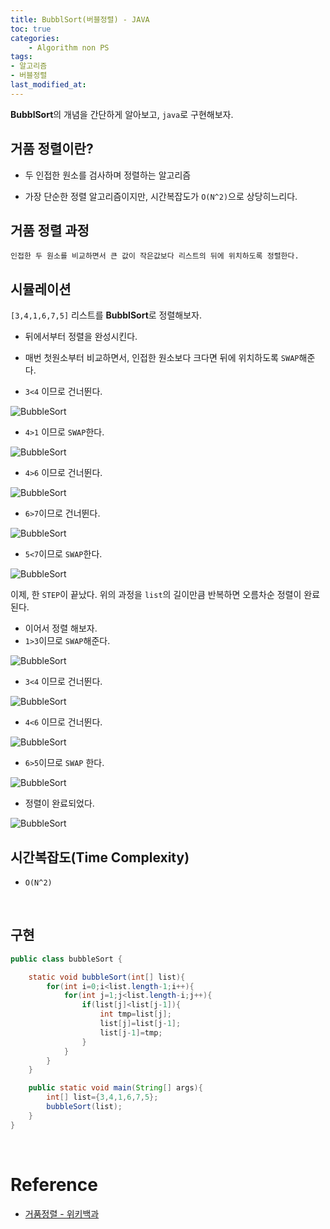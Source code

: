 ```yaml
---
title: BubblSort(버블정렬) - JAVA
toc: true
categories:	
    - Algorithm non PS
tags:
- 알고리즘
- 버블정렬
last_modified_at: 
---
```


 **BubblSort**의 개념을 간단하게 알아보고, `java`로 구현해보자.

## 거품 정렬이란?

- 두 인접한 원소를 검사하며 정렬하는 알고리즘

- 가장 단순한 정렬 알고리즘이지만, 시간복잡도가 `O(N^2)`으로 상당히느리다.

## 거품 정렬 과정

```
인접한 두 원소를 비교하면서 큰 값이 작은값보다 리스트의 뒤에 위치하도록 정렬한다.
```

## 시뮬레이션

`[3,4,1,6,7,5]` 리스트를 **BubblSort**로 정렬해보자.

- 뒤에서부터 정렬을 완성시킨다.
- 매번 첫원소부터 비교하면서, 인접한 원소보다 크다면 뒤에 위치하도록 `SWAP`해준다.



- `3<4` 이므로 건너뛴다.

![BubbleSort](https://user-images.githubusercontent.com/49560745/108160541-9d826400-712c-11eb-960b-3c0b2c616f6b.png)

- `4>1` 이므로 `SWAP`한다.

![BubbleSort](https://user-images.githubusercontent.com/49560745/108160615-bd198c80-712c-11eb-8f60-6dfa4c5c34fd.png)

- `4>6` 이므로 건너뛴다.

![BubbleSort](https://user-images.githubusercontent.com/49560745/108160653-d1f62000-712c-11eb-9572-7801b01e5177.png)

- `6>7`이므로 건너뛴다.

![BubbleSort](https://user-images.githubusercontent.com/49560745/108160687-e508f000-712c-11eb-9ab2-c1d8b2ad2bee.png)

- `5<7`이므로 `SWAP`한다.

![BubbleSort](https://user-images.githubusercontent.com/49560745/108160725-f94ced00-712c-11eb-98df-318b49f56236.png)

이제, 한 `STEP`이 끝났다. 위의 과정을 `list`의 길이만큼 반복하면 오름차순 정렬이 완료된다.

- 이어서 정렬 해보자.
- `1>3`이므로 `SWAP`해준다.

![BubbleSort](https://user-images.githubusercontent.com/49560745/108161130-c1927500-712d-11eb-8502-c3f10bfc4cdf.png)

- `3<4` 이므로 건너뛴다.

![BubbleSort](https://user-images.githubusercontent.com/49560745/108161167-d2db8180-712d-11eb-84f6-eacb5ed485c3.png)

- `4<6` 이므로 건너뛴다.

![BubbleSort](https://user-images.githubusercontent.com/49560745/108161217-ec7cc900-712d-11eb-8df2-beb04240426a.png)

- `6>5`이므로 `SWAP` 한다.

![BubbleSort](https://user-images.githubusercontent.com/49560745/108161335-2c43b080-712e-11eb-9c9b-e6eefb585275.png)

- 정렬이 완료되었다.

![BubbleSort](https://user-images.githubusercontent.com/49560745/108161359-36fe4580-712e-11eb-8928-4d80c83dc214.png)

## 시간복잡도(Time Complexity)

- `O(N^2)`



<br/>

## 구현

```java
public class bubbleSort {

    static void bubbleSort(int[] list){
        for(int i=0;i<list.length-1;i++){
            for(int j=1;j<list.length-i;j++){
                if(list[j]<list[j-1]){
                    int tmp=list[j];
                    list[j]=list[j-1];
                    list[j-1]=tmp;
                }
            }
        }
    }

    public static void main(String[] args){
        int[] list={3,4,1,6,7,5};
        bubbleSort(list);
    }
}

```

<br/>

# Reference

- [거품정렬 - 위키백과](https://ko.wikipedia.org/wiki/%EA%B1%B0%ED%92%88_%EC%A0%95%EB%A0%AC)

